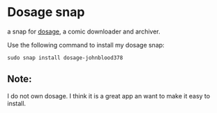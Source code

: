 # Dosage snap

a snap for [dosage](https://dosage.rocks/), a comic downloader and archiver.


Use the following command to install my dosage snap:

`sudo snap install dosage-johnblood378`

## Note:

I do not own dosage. I think it is a great app an want to make it easy to install.
